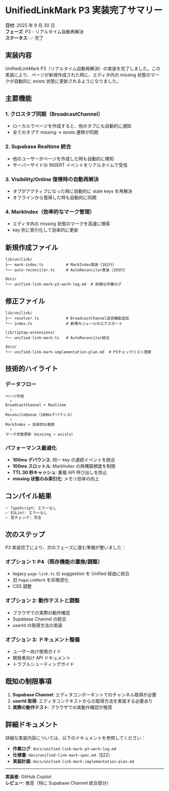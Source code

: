 # UnifiedLinkMark P3 実装完了サマリー

**日付**: 2025 年 9 月 30 日  
**フェーズ**: P3 - リアルタイム自動再解決  
**ステータス**: ✅ 完了

## 実装内容

UnifiedLinkMark P3（リアルタイム自動再解決）の実装を完了しました。この実装により、ページが新規作成された時に、エディタ内の missing 状態のマークが自動的に exists 状態に更新されるようになりました。

## 主要機能

### 1. クロスタブ同期（BroadcastChannel）

- ローカルでページを作成すると、他のタブにも自動的に通知
- 全てのタブで missing → exists 遷移が同期

### 2. Supabase Realtime 統合

- 他のユーザーがページを作成した時も自動的に検知
- サーバーサイドの INSERT イベントをリアルタイムで受信

### 3. Visibility/Online 復帰時の自動再解決

- タブがアクティブになった時に自動的に stale keys を再解決
- オフラインから復帰した時も自動的に同期

### 4. MarkIndex（効率的なマーク管理）

- エディタ内の missing 状態のマークを高速に検索
- key 別に索引化して効率的に更新

## 新規作成ファイル

```
lib/unilink/
├── mark-index.ts          # MarkIndex実装（181行）
└── auto-reconciler.ts     # AutoReconciler実装（203行）

docs/
└── unified-link-mark-p3-work-log.md  # 詳細な作業ログ
```

## 修正ファイル

```
lib/unilink/
├── resolver.ts            # BroadcastChannel送信機能追加
└── index.ts               # 新規モジュールのエクスポート

lib/tiptap-extensions/
└── unified-link-mark.ts   # AutoReconciler統合

docs/
└── unified-link-mark-implementation-plan.md  # P3チェックリスト更新
```

## 技術的ハイライト

### データフロー

```
ページ作成
  ↓
BroadcastChannel + Realtime
  ↓
ReconcileQueue（100msデバウンス）
  ↓
MarkIndex → 効率的な検索
  ↓
マーク状態更新（missing → exists）
```

### パフォーマンス最適化

- **100ms デバウンス**: 同一 key の連続イベントを統合
- **100ms スロットル**: MarkIndex の再構築頻度を制限
- **TTL 30 秒キャッシュ**: 重複 API 呼び出しを防止
- **missing 状態のみ索引化**: メモリ効率の向上

## コンパイル結果

```bash
✅ TypeScript: エラーなし
✅ ESLint: エラーなし
✅ 型チェック: 完全
```

## 次のステップ

P3 実装完了により、次のフェーズに進む準備が整いました：

### オプション 1: P4（既存機能の置換/調整）

- legacy `page-link.ts` の suggestion を Unified 経由に統合
- 旧 `PageLinkMark` を非推奨化
- CSS 調整

### オプション 2: 動作テストと調整

- ブラウザでの実際の動作確認
- Supabase Channel の統合
- userId の取得方法の実装

### オプション 3: ドキュメント整備

- ユーザー向け使用ガイド
- 開発者向け API ドキュメント
- トラブルシューティングガイド

## 既知の制限事項

1. **Supabase Channel**: エディタコンポーネントでのチャンネル取得が必要
2. **userId 取得**: エディタコンテキストからの取得方法を実装する必要あり
3. **実際の動作テスト**: ブラウザでの実動作確認が推奨

## 詳細ドキュメント

詳細な実装内容については、以下のドキュメントを参照してください：

- **作業ログ**: `docs/unified-link-mark-p3-work-log.md`
- **仕様書**: `docs/unified-link-mark-spec.md`（§22）
- **実装計画**: `docs/unified-link-mark-implementation-plan.md`

---

**実装者**: GitHub Copilot  
**レビュー**: 推奨（特に Supabase Channel 統合部分）
